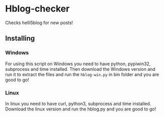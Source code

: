 # Hblog-checker
Checks helli5blog for new posts!

## Installing
### Windows
For using this script on Windows you need to have
python, pypiwin32, subprocess and time installed.
Then download the Windows version and run it to
extract the files and run the ```hblog-win.py```
in bin folder and you are good to go!

### Linux
In linux you need to have curl, python3, subprocess
and time installed. Download the linux version and
run the hblog.py and you are good to go!
